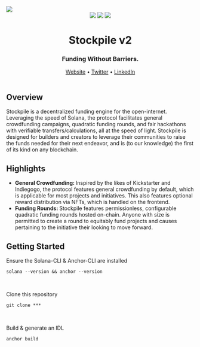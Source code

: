 <img src="https://i.imgur.com/bEwIk6P.png">
<div align="center">
  <img src="https://badgen.net/badge/version/2.0/orange">
  <img src="https://badgen.net/badge/docs/2.0/orange">
  <img src="https://badgen.net/badge/contributions/open/orange">
</div>
<h1 align="center">Stockpile v2</h1>
<div align="center">
  <h3>Funding Without Barriers.</h3>
  <div align="center">
    <a href="https://stockpile.pro">Website</a>
    •
    <a href="https://twitter.com/GoStockpile">Twitter</a>
    •
    <a href="https://twitter.com/GoStockpile">LinkedIn</a>
  </div>
</div>
<br>
<h2>Overview</h2>
<p>
  Stockpile is a decentralized funding engine for the open-internet. Leveraging the speed of Solana, the protocol facilitates 
  general crowdfunding campaigns, quadratic funding rounds, and fair hackathons with verifiable transfers/calculations, all at
  the speed of light. Stockpile is designed for builders and creators to leverage their communities to raise the funds needed
  for their next endeavor, and is (to our knowledge) the first of its kind on any blockchain.
</p>
<h2>Highlights</h2>
<ul>
  <li>
    <b>
      General Crowdfunding:
    </b>
    Inspired by the likes of Kickstarter and Indiegogo, the protocol features general crowdfunding by default, which is applicable
    for most projects and initiatives. This also features optional reward distribution via NFTs, which is handled on the frontend.
  </li>
  <li>
    <b>
      Funding Rounds:
    </b>
    Stockpile features permissionless, configurable quadratic funding rounds hosted on-chain. Anyone with size is permitted to create
    a round to equitably fund projects and causes pertaining to the initiative their looking to move forward.
  </li>
</ul>
<h2>Getting Started</h2>
<p>Ensure the Solana-CLI & Anchor-CLI are installed</p>

```
solana --version && anchor --version
```
<br>
<p>Clone this repository</p>
    
```
git clone ***
```
<br>
<p>Build & generate an IDL</p>
    
```
anchor build
```
